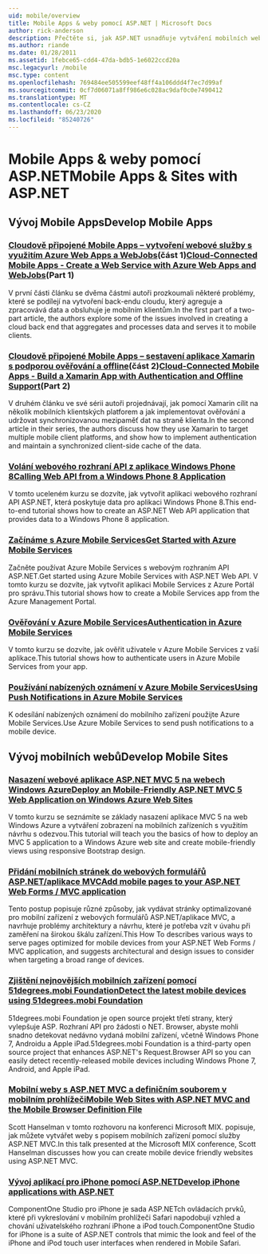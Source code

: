 ```yaml
---
uid: mobile/overview
title: Mobile Apps & weby pomocí ASP.NET | Microsoft Docs
author: rick-anderson
description: Přečtěte si, jak ASP.NET usnadňuje vytváření mobilních webových aplikací.
ms.author: riande
ms.date: 01/28/2011
ms.assetid: 1febce65-cdd4-47da-bdb5-1e6022ccd20a
msc.legacyurl: /mobile
msc.type: content
ms.openlocfilehash: 769484ee505599eef48ff4a106ddd4f7ec7d99af
ms.sourcegitcommit: 0cf7d06071a8ff986e6c028ac9daf0c0e7490412
ms.translationtype: MT
ms.contentlocale: cs-CZ
ms.lasthandoff: 06/23/2020
ms.locfileid: "85240726"
---
```

# <a name="mobile-apps--sites-with-aspnet"></a><span data-ttu-id="85351-103">Mobile Apps & weby pomocí ASP.NET</span><span class="sxs-lookup"><span data-stu-id="85351-103">Mobile Apps & Sites with ASP.NET</span></span>

## <a name="develop-mobile-apps"></a><span data-ttu-id="85351-104">Vývoj Mobile Apps</span><span class="sxs-lookup"><span data-stu-id="85351-104">Develop Mobile Apps</span></span>

### <a name="cloud-connected-mobile-apps---create-a-web-service-with-azure-web-apps-and-webjobspart-1"></a><span data-ttu-id="85351-105">[Cloudově připojené Mobile Apps – vytvoření webové služby s využitím Azure Web Apps a WebJobs](https://msdn.microsoft.com/magazine/mt185572)(část 1)</span><span class="sxs-lookup"><span data-stu-id="85351-105">[Cloud-Connected Mobile Apps - Create a Web Service with Azure Web Apps and WebJobs](https://msdn.microsoft.com/magazine/mt185572)(Part 1)</span></span>

<span data-ttu-id="85351-106">V první části článku se dvěma částmi autoři prozkoumali některé problémy, které se podílejí na vytvoření back-endu cloudu, který agreguje a zpracovává data a obsluhuje je mobilním klientům.</span><span class="sxs-lookup"><span data-stu-id="85351-106">In the first part of a two-part article, the authors explore some of the issues involved in creating a cloud back end that aggregates and processes data and serves it to mobile clients.</span></span>

### <a name="cloud-connected-mobile-apps---build-a-xamarin-app-with-authentication-and-offline-supportpart-2"></a><span data-ttu-id="85351-107">[Cloudově připojené Mobile Apps – sestavení aplikace Xamarin s podporou ověřování a offline](https://msdn.microsoft.com/magazine/mt422581.aspx)(část 2)</span><span class="sxs-lookup"><span data-stu-id="85351-107">[Cloud-Connected Mobile Apps - Build a Xamarin App with Authentication and Offline Support](https://msdn.microsoft.com/magazine/mt422581.aspx)(Part 2)</span></span>

<span data-ttu-id="85351-108">V druhém článku ve své sérii autoři projednávají, jak pomocí Xamarin cílit na několik mobilních klientských platforem a jak implementovat ověřování a udržovat synchronizovanou mezipaměť dat na straně klienta.</span><span class="sxs-lookup"><span data-stu-id="85351-108">In the second article in their series, the authors discuss how they use Xamarin to target multiple mobile client platforms, and show how to implement authentication and maintain a synchronized client-side cache of the data.</span></span>

### <a name="calling-web-api-from-a-windows-phone-8-application"></a>[<span data-ttu-id="85351-109">Volání webového rozhraní API z aplikace Windows Phone 8</span><span class="sxs-lookup"><span data-stu-id="85351-109">Calling Web API from a Windows Phone 8 Application</span></span>](../web-api/overview/mobile-clients/calling-web-api-from-a-windows-phone-8-application.md)

<span data-ttu-id="85351-110">V tomto uceleném kurzu se dozvíte, jak vytvořit aplikaci webového rozhraní API ASP.NET, která poskytuje data pro aplikaci Windows Phone 8.</span><span class="sxs-lookup"><span data-stu-id="85351-110">This end-to-end tutorial shows how to create an ASP.NET Web API application that provides data to a Windows Phone 8 application.</span></span>

### <a name="get-started-with-azure-mobile-services"></a>[<span data-ttu-id="85351-111">Začínáme s Azure Mobile Services</span><span class="sxs-lookup"><span data-stu-id="85351-111">Get Started with Azure Mobile Services</span></span>](https://azure.microsoft.com/documentation/articles/mobile-services-dotnet-backend-windows-store-dotnet-get-started?WT.mc_id=zumo_aspnet)

<span data-ttu-id="85351-112">Začněte používat Azure Mobile Services s webovým rozhraním API ASP.NET.</span><span class="sxs-lookup"><span data-stu-id="85351-112">Get started using Azure Mobile Services with ASP.NET Web API.</span></span> <span data-ttu-id="85351-113">V tomto kurzu se dozvíte, jak vytvořit aplikaci Mobile Services z Azure Portál pro správu.</span><span class="sxs-lookup"><span data-stu-id="85351-113">This tutorial shows how to create a Mobile Services app from the Azure Management Portal.</span></span>

### <a name="authentication-in-azure-mobile-services"></a>[<span data-ttu-id="85351-114">Ověřování v Azure Mobile Services</span><span class="sxs-lookup"><span data-stu-id="85351-114">Authentication in Azure Mobile Services</span></span>](https://azure.microsoft.com/documentation/articles/mobile-services-dotnet-backend-windows-store-dotnet-get-started-users/?WT.mc_id=zumo_aspnet)

<span data-ttu-id="85351-115">V tomto kurzu se dozvíte, jak ověřit uživatele v Azure Mobile Services z vaší aplikace.</span><span class="sxs-lookup"><span data-stu-id="85351-115">This tutorial shows how to authenticate users in Azure Mobile Services from your app.</span></span>

### <a name="using-push-notifications-in-azure-mobile-services"></a>[<span data-ttu-id="85351-116">Používání nabízených oznámení v Azure Mobile Services</span><span class="sxs-lookup"><span data-stu-id="85351-116">Using Push Notifications in Azure Mobile Services</span></span>](https://azure.microsoft.com/documentation/articles/mobile-services-dotnet-backend-windows-store-dotnet-get-started-push/?WT.mc_id=zumo_aspnet)

<span data-ttu-id="85351-117">K odesílání nabízených oznámení do mobilního zařízení použijte Azure Mobile Services.</span><span class="sxs-lookup"><span data-stu-id="85351-117">Use Azure Mobile Services to send push notifications to a mobile device.</span></span>

## <a name="develop-mobile-sites"></a><span data-ttu-id="85351-118">Vývoj mobilních webů</span><span class="sxs-lookup"><span data-stu-id="85351-118">Develop Mobile Sites</span></span>

### <a name="deploy-an-mobile-friendly-aspnet-mvc-5-web-application-on-windows-azure-web-sites"></a>[<span data-ttu-id="85351-119">Nasazení webové aplikace ASP.NET MVC 5 na webech Windows Azure</span><span class="sxs-lookup"><span data-stu-id="85351-119">Deploy an Mobile-Friendly ASP.NET MVC 5 Web Application on Windows Azure Web Sites</span></span>](https://docs.microsoft.com/azure/app-service-web/web-sites-dotnet-deploy-aspnet-mvc-mobile-app)

<span data-ttu-id="85351-120">V tomto kurzu se seznámíte se základy nasazení aplikace MVC 5 na web Windows Azure a vytváření zobrazení na mobilních zařízeních s využitím návrhu s odezvou.</span><span class="sxs-lookup"><span data-stu-id="85351-120">This tutorial will teach you the basics of how to deploy an MVC 5 application to a Windows Azure web site and create mobile-friendly views using responsive Bootstrap design.</span></span>

### <a name="add-mobile-pages-to-your-aspnet-web-forms--mvc-application"></a>[<span data-ttu-id="85351-121">Přidání mobilních stránek do webových formulářů ASP.NET/aplikace MVC</span><span class="sxs-lookup"><span data-stu-id="85351-121">Add mobile pages to your ASP.NET Web Forms / MVC application</span></span>](../whitepapers/add-mobile-pages-to-your-aspnet-web-forms-mvc-application.md)

<span data-ttu-id="85351-122">Tento postup popisuje různé způsoby, jak vydávat stránky optimalizované pro mobilní zařízení z webových formulářů ASP.NET/aplikace MVC, a navrhuje problémy architektury a návrhu, které je potřeba vzít v úvahu při zaměření na širokou škálu zařízení.</span><span class="sxs-lookup"><span data-stu-id="85351-122">This How To describes various ways to serve pages optimized for mobile devices from your ASP.NET Web Forms / MVC application, and suggests architectural and design issues to consider when targeting a broad range of devices.</span></span>

### <a name="detect-the-latest-mobile-devices-using-51degreesmobi-foundation"></a>[<span data-ttu-id="85351-123">Zjištění nejnovějších mobilních zařízení pomocí 51degrees.mobi Foundation</span><span class="sxs-lookup"><span data-stu-id="85351-123">Detect the latest mobile devices using 51degrees.mobi Foundation</span></span>](https://github.com/51Degrees/dotNET-Device-Detection)

<span data-ttu-id="85351-124">51degrees.mobi Foundation je open source projekt třetí strany, který vylepšuje ASP. Rozhraní API pro žádosti o NET. Browser, abyste mohli snadno detekovat nedávno vydaná mobilní zařízení, včetně Windows Phone 7, Androidu a Apple iPad.</span><span class="sxs-lookup"><span data-stu-id="85351-124">51degrees.mobi Foundation is a third-party open source project that enhances ASP.NET's Request.Browser API so you can easily detect recently-released mobile devices including Windows Phone 7, Android, and Apple iPad.</span></span>

### <a name="mobile-web-sites-with-aspnet-mvc-and-the-mobile-browser-definition-file"></a>[<span data-ttu-id="85351-125">Mobilní weby s ASP.NET MVC a definičním souborem v mobilním prohlížeči</span><span class="sxs-lookup"><span data-stu-id="85351-125">Mobile Web Sites with ASP.NET MVC and the Mobile Browser Definition File</span></span>](http://www.hanselman.com/blog/MixMobileWebSitesWithASPNETMVCAndTheMobileBrowserDefinitionFile.aspx)

<span data-ttu-id="85351-126">Scott Hanselman v tomto rozhovoru na konferenci Microsoft MIX. popisuje, jak můžete vytvářet weby s popisem mobilních zařízení pomocí služby ASP.NET MVC.</span><span class="sxs-lookup"><span data-stu-id="85351-126">In this talk presented at the Microsoft MIX conference, Scott Hanselman discusses how you can create mobile device friendly websites using ASP.NET MVC.</span></span>

### <a name="develop-iphone-applications-with-aspnet"></a>[<span data-ttu-id="85351-127">Vývoj aplikací pro iPhone pomocí ASP.NET</span><span class="sxs-lookup"><span data-stu-id="85351-127">Develop iPhone applications with ASP.NET</span></span>](https://www.componentsource.com/product/componentone-studio-for-iphone)

<span data-ttu-id="85351-128">ComponentOne Studio pro iPhone je sada ASP.NETch ovládacích prvků, které při vykreslování v mobilním prohlížeči Safari napodobují vzhled a chování uživatelského rozhraní iPhone a iPod touch.</span><span class="sxs-lookup"><span data-stu-id="85351-128">ComponentOne Studio for iPhone is a suite of ASP.NET controls that mimic the look and feel of the iPhone and iPod touch user interfaces when rendered in Mobile Safari.</span></span>
